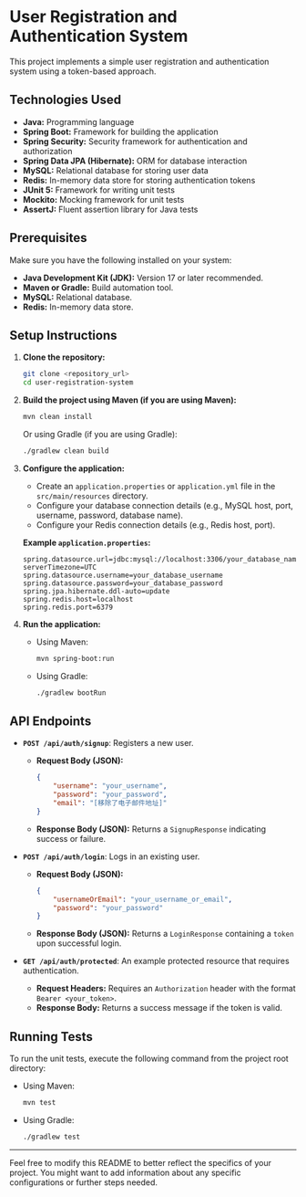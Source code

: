 # User Registration and Authentication System

This project implements a simple user registration and authentication system using a token-based approach.

## Technologies Used

* **Java:** Programming language
* **Spring Boot:** Framework for building the application
* **Spring Security:** Security framework for authentication and authorization
* **Spring Data JPA (Hibernate):** ORM for database interaction
* **MySQL:** Relational database for storing user data
* **Redis:** In-memory data store for storing authentication tokens
* **JUnit 5:** Framework for writing unit tests
* **Mockito:** Mocking framework for unit tests
* **AssertJ:** Fluent assertion library for Java tests

## Prerequisites

Make sure you have the following installed on your system:

* **Java Development Kit (JDK):** Version 17 or later recommended.
* **Maven or Gradle:** Build automation tool.
* **MySQL:** Relational database.
* **Redis:** In-memory data store.

## Setup Instructions

1.  **Clone the repository:**
    ```bash
    git clone <repository_url>
    cd user-registration-system
    ```

2.  **Build the project using Maven (if you are using Maven):**
    ```bash
    mvn clean install
    ```
    Or using Gradle (if you are using Gradle):
    ```bash
    ./gradlew clean build
    ```

3.  **Configure the application:**
    * Create an `application.properties` or `application.yml` file in the `src/main/resources` directory.
    * Configure your database connection details (e.g., MySQL host, port, username, password, database name).
    * Configure your Redis connection details (e.g., Redis host, port).

    **Example `application.properties`:**
    ```properties
    spring.datasource.url=jdbc:mysql://localhost:3306/your_database_name?serverTimezone=UTC
    spring.datasource.username=your_database_username
    spring.datasource.password=your_database_password
    spring.jpa.hibernate.ddl-auto=update
    spring.redis.host=localhost
    spring.redis.port=6379
    ```

4.  **Run the application:**
    * Using Maven:
        ```bash
        mvn spring-boot:run
        ```
    * Using Gradle:
        ```bash
        ./gradlew bootRun
        ```

## API Endpoints

* **`POST /api/auth/signup`**: Registers a new user.
    * **Request Body (JSON):**
        ```json
        {
            "username": "your_username",
            "password": "your_password",
            "email": "[移除了电子邮件地址]"
        }
        ```
    * **Response Body (JSON):** Returns a `SignupResponse` indicating success or failure.

* **`POST /api/auth/login`**: Logs in an existing user.
    * **Request Body (JSON):**
        ```json
        {
            "usernameOrEmail": "your_username_or_email",
            "password": "your_password"
        }
        ```
    * **Response Body (JSON):** Returns a `LoginResponse` containing a `token` upon successful login.

* **`GET /api/auth/protected`**: An example protected resource that requires authentication.
    * **Request Headers:** Requires an `Authorization` header with the format `Bearer <your_token>`.
    * **Response Body:** Returns a success message if the token is valid.

## Running Tests

To run the unit tests, execute the following command from the project root directory:

* Using Maven:
    ```bash
    mvn test
    ```
* Using Gradle:
    ```bash
    ./gradlew test
    ```

---

Feel free to modify this README to better reflect the specifics of your project. You might want to add information about any specific configurations or further steps needed.
